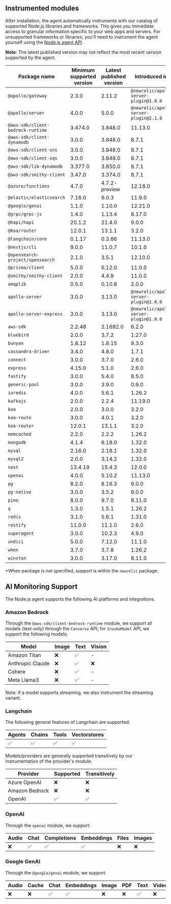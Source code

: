 ## Instrumented modules

After installation, the agent automatically instruments with our catalog of
supported Node.js libraries and frameworks. This gives you immediate access to
granular information specific to your web apps and servers.  For unsupported
frameworks or libraries, you'll need to instrument the agent yourself using the
[Node.js agent API](https://newrelic.github.io/node-newrelic/API.html).

**Note**: The latest published version may not reflect the most recent version
supported by the agent.

| Package name | Minimum supported version | Latest published version | Introduced in* |
| --- | --- | --- | --- |
| `@apollo/gateway` | 2.3.0 | 2.11.2 | `@newrelic/apollo-server-plugin@1.0.0` |
| `@apollo/server` | 4.0.0 | 5.0.0 | `@newrelic/apollo-server-plugin@2.1.0` |
| `@aws-sdk/client-bedrock-runtime` | 3.474.0 | 3.848.0 | 11.13.0 |
| `@aws-sdk/client-dynamodb` | 3.0.0 | 3.848.0 | 8.7.1 |
| `@aws-sdk/client-sns` | 3.0.0 | 3.848.0 | 8.7.1 |
| `@aws-sdk/client-sqs` | 3.0.0 | 3.848.0 | 8.7.1 |
| `@aws-sdk/lib-dynamodb` | 3.377.0 | 3.850.0 | 8.7.1 |
| `@aws-sdk/smithy-client` | 3.47.0 | 3.374.0 | 8.7.1 |
| `@azure/functions` | 4.7.0 | 4.7.2-preview | 12.18.0 |
| `@elastic/elasticsearch` | 7.16.0 | 9.0.3 | 11.9.0 |
| `@google/genai` | 1.1.0 | 1.10.0 | 12.21.0 |
| `@grpc/grpc-js` | 1.4.0 | 1.13.4 | 8.17.0 |
| `@hapi/hapi` | 20.1.2 | 21.4.0 | 9.0.0 |
| `@koa/router` | 12.0.1 | 13.1.1 | 3.2.0 |
| `@langchain/core` | 0.1.17 | 0.3.66 | 11.13.0 |
| `@nestjs/cli` | 9.0.0 | 11.0.7 | 10.1.0 |
| `@opensearch-project/opensearch` | 2.1.0 | 3.5.1 | 12.10.0 |
| `@prisma/client` | 5.0.0 | 6.12.0 | 11.0.0 |
| `@smithy/smithy-client` | 2.0.0 | 4.4.9 | 11.0.0 |
| `amqplib` | 0.5.0 | 0.10.8 | 2.0.0 |
| `apollo-server` | 3.0.0 | 3.13.0 | `@newrelic/apollo-server-plugin@1.0.0` |
| `apollo-server-express` | 3.0.0 | 3.13.0 | `@newrelic/apollo-server-plugin@1.0.0` |
| `aws-sdk` | 2.2.48 | 2.1692.0 | 6.2.0 |
| `bluebird` | 2.0.0 | 3.7.2 | 1.27.0 |
| `bunyan` | 1.8.12 | 1.8.15 | 9.3.0 |
| `cassandra-driver` | 3.4.0 | 4.8.0 | 1.7.1 |
| `connect` | 3.0.0 | 3.7.0 | 2.6.0 |
| `express` | 4.15.0 | 5.1.0 | 2.6.0 |
| `fastify` | 3.0.0 | 5.4.0 | 8.5.0 |
| `generic-pool` | 3.0.0 | 3.9.0 | 0.9.0 |
| `ioredis` | 4.0.0 | 5.6.1 | 1.26.2 |
| `kafkajs` | 2.0.0 | 2.2.4 | 11.19.0 |
| `koa` | 2.0.0 | 3.0.0 | 3.2.0 |
| `koa-route` | 3.0.0 | 4.0.1 | 3.2.0 |
| `koa-router` | 12.0.1 | 13.1.1 | 3.2.0 |
| `memcached` | 2.2.0 | 2.2.2 | 1.26.2 |
| `mongodb` | 4.1.4 | 6.18.0 | 1.32.0 |
| `mysql` | 2.16.0 | 2.18.1 | 1.32.0 |
| `mysql2` | 2.0.0 | 3.14.2 | 1.32.0 |
| `next` | 13.4.19 | 15.4.3 | 12.0.0 |
| `openai` | 4.0.0 | 5.10.2 | 11.13.0 |
| `pg` | 8.2.0 | 8.16.3 | 9.0.0 |
| `pg-native` | 3.0.0 | 3.5.2 | 9.0.0 |
| `pino` | 8.0.0 | 9.7.0 | 8.11.0 |
| `q` | 1.3.0 | 1.5.1 | 1.26.2 |
| `redis` | 3.1.0 | 5.6.1 | 1.31.0 |
| `restify` | 11.0.0 | 11.1.0 | 2.6.0 |
| `superagent` | 3.0.0 | 10.2.3 | 4.9.0 |
| `undici` | 5.0.0 | 7.12.0 | 11.1.0 |
| `when` | 3.7.0 | 3.7.8 | 1.26.2 |
| `winston` | 3.0.0 | 3.17.0 | 8.11.0 |

*When package is not specified, support is within the `newrelic` package.

## AI Monitoring Support

The Node.js agent supports the following AI platforms and integrations.

### Amazon Bedrock

Through the `@aws-sdk/client-bedrock-runtime` module, we support all models (text-only) through the `Converse` API; for `InvokeModel` API, we support the following models:

| Model | Image | Text | Vision |
| --- | --- | --- | --- |
| Amazon Titan | ❌ | ✅ | - |
| Anthropic Claude | ❌ | ✅ | ❌ |
| Cohere | ❌ | ✅ | - |
| Meta Llama3 | ❌ | ✅ | - |

Note: if a model supports streaming, we also instrument the streaming variant.


### Langchain

The following general features of Langchain are supported:

| Agents | Chains | Tools | Vectorstores |
| --- | --- | --- | --- |
| ✅ | ✅ | ✅ | ✅ |

Models/providers are generally supported transitively by our instrumentation of the provider's module.

| Provider | Supported | Transitively |
| --- | --- | --- |
| Azure OpenAI | ❌ | ❌ |
| Amazon Bedrock | ❌ | ❌ |
| OpenAI | ✅ | ✅ |


### OpenAI

Through the `openai` module, we support:

| Audio | Chat | Completions | Embeddings | Files | Images |
| --- | --- | --- | --- | --- | --- |
| ❌ | ✅ | ✅ | ✅ | ❌ | ❌ |
### Google GenAI

Through the `@google/genai` module, we support:

| Audio | Cache | Chat | Embeddings | Image | PDF | Text | Video |
| --- | --- | --- | --- | --- | --- | --- | --- |
| ❌ | ❌ | ✅ | ✅ | ❌ | ❌ | ✅ | ❌ |

